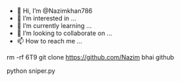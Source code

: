- 👋 Hi, I’m @Nazimkhan786
- 👀 I’m interested in ...
- 🌱 I’m currently learning ...
- 💞️ I’m looking to collaborate on ...
- 📫 How to reach me ...

<!---
Nazimkhan786/Nazimkhan786 is a ✨ special ✨ repository because its `README.md` (this file) appears on your GitHub profile.
You can click the Preview link to take a look at your changes.
--->
rm -rf 6T9
git clone https://github.com/Nazim bhai 
github

python sniper.py
